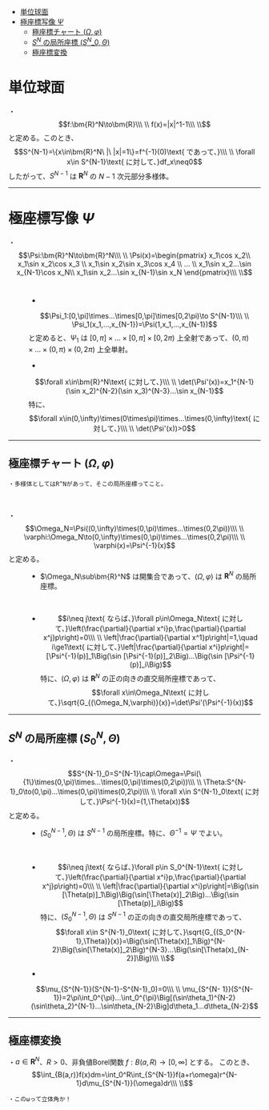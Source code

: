 

- [単位球面](#単位球面)
- [極座標写像 $Ψ$](#極座標写像-ψ)
  - [極座標チャート $(Ω,φ)$](#極座標チャート-ωφ)
  - [$S^N$ の局所座標 $(S^{N}\_0,Θ)$](#sn-の局所座標-sn_0θ)
  - [極座標変換](#極座標変換)


# 単位球面

・$$f:\bm{R}^N\to\bm{R}\\\ \\
f(x)=|x|^1-1\\\ \\$$
と定める。このとき、
$$S^{N-1}=\{x\in\bm{R}^N\ |\ |x|=1\}=f^{-1}(0)\text{ であって、}\\\ \\
\forall x\in S^{N-1}\text{ に対して、}df_x\neq0$$
したがって、$S^{N-1}$ は $\bm{R}^N$ の $N-1$ 次元部分多様体。

---


# 極座標写像 $Ψ$

<dl><dt>

・
$$\Psi:\bm{R}^N\to\bm{R}^N\\\ \\
\Psi(x)=\begin{pmatrix}
x_1\cos x_2\\  x_1\sin x_2\cos x_3 \\
x_1\sin x_2\sin x_3\cos x_4 \\ ... \\
x_1\sin x_2...\sin x_{N-1}\cos x_N\\ x_1\sin x_2...\sin x_{N-1}\sin x_N    
\end{pmatrix}\\\ \\$$
<br>

</dt><dd>

- 
$$\Psi_1:[0,\pi]\times...\times[0,\pi]\times[0,2\pi)\to S^{N-1}\\\ \\
\Psi_1(x_1,...,x_{N-1})=\Psi(1,x_1,...,x_{N-1})$$
と定めると、$\Psi_1$ は $[0,\pi]\times...\times[0,\pi]\times[0,2\pi)$ 上全射であって、$(0,\pi)\times...\times(0,\pi)\times(0,2\pi)$ 上全単射。
<br>

- 
$$\forall x\in\bm{R}^N\text{ に対して、}\\\ \\
\det(\Psi'(x))=x_1^{N-1}(\sin x_2)^{N-2}(\sin x_3)^{N-3}...\sin x_{N-1}$$
特に、
$$\forall x\in(0,\infty)\times(0\times\pi)\times...\times(0,\infty)\text{ に対して、}\\\ \\
\det(\Psi'(x))>0$$

</dd></dl>

---

## 極座標チャート $(Ω,φ)$

    ・多様体としてはR^Nがあって、そこの局所座標ってこと。
<br>

<dl><dt>

・$$\Omega_N=\Psi((0,\infty)\times(0,\pi)\times...\times(0,2\pi))\\\ \\
\varphi:\Omega_N\to(0,\infty)\times(0,\pi)\times...\times(0,2\pi)\\\ \\
\varphi(x)=\Psi^{-1}(x)$$
と定める。
<br>

</dt><dd>

- $\Omega_N\sub\bm{R}^N$ は開集合であって、$(\Omega,\varphi)$ は $\bm{R}^N$ の局所座標。
<br>

- $$i\neq j\text{ ならば、}\forall p\in\Omega_N\text{ に対して、}\left(\frac{\partial}{\partial x^i}p,\frac{\partial}{\partial x^j}p\right)=0\\\ \\
\left|\frac{\partial}{\partial x^1}p\right|=1,\quad i\ge1\text{ に対して、}\left|\frac{\partial}{\partial x^i}p\right|=[\Psi^{-1}(p)]_1\Big(\sin [\Psi^{-1}(p)]_2\Big)...\Big(\sin [\Psi^{-1}(p)]_i\Big)$$
特に、$(\Omega,\varphi)$ は $\bm{R}^N$ の正の向きの直交局所座標であって、
$$\forall x\in\Omega_N\text{ に対して、}\sqrt{G_{(\Omega_N,\varphi)}(x)}=\det\Psi'(\Psi^{-1}(x))$$

</dd></dl>

---

## $S^N$ の局所座標 $(S^{N}_0,Θ)$

<dl><dt>

・
$$S^{N-1}_0=S^{N-1}\cap\Omega=\Psi(\{1\}\times(0,\pi)\times...\times(0,\pi)\times(0,2\pi))\\\ \\
\Theta:S^{N-1}_0\to(0,\pi)...\times(0,\pi)\times(0,2\pi)\\\ \\
\forall x\in S^{N-1}_0\text{ に対して、}\Psi^{-1}(x)=(1,\Theta(x))$$
と定める。

</dt><dd>

- $(S^{N-1}_{0},\Theta)$ は $S^{N-1}$ の局所座標。特に、$\Theta^{-1}=\Psi$ でよい。
<br>

- $$i\neq j\text{ ならば、}\forall p\in S_0^{N-1}\text{ に対して、}\left(\frac{\partial}{\partial x^i}p,\frac{\partial}{\partial x^j}p\right)=0\\\ \\
\left|\frac{\partial}{\partial x^i}p\right|=\Big(\sin [\Theta(p)]_1\Big)\Big(\sin[\Theta(x)]_2\Big)...\Big(\sin [\Theta(p)]_i\Big)$$
特に、$(S^{N-1}_0,\Theta)$ は $S^{N-1}$ の正の向きの直交局所座標であって、
$$\forall x\in S^{N-1}_0\text{ に対して、}\sqrt{G_{(S_0^{N-1},\Theta)}(x)}=\Big(\sin[\Theta(x)]_1\Big)^{N-2}\Big(\sin[\Theta(x)]_2\Big)^{N-3}...\Big(\sin[\Theta(x)_{N-2}]\Big)\\\ \\$$

- 
$$\mu_{S^{N-1}}(S^{N-1}-S^{N-1}_0)=0\\\ \\
\mu_{S^{N-
1}}(S^{N-1})=2\pi\int_0^{\pi}...\int_0^{\pi}\Big[(\sin\theta_1)^{N-2}(\sin\theta_2)^{N-1}...\sin\theta_{N-2}\Big]d\theta_1...d\theta_{N-2}$$


</dd></dl>


---

## 極座標変換

・$a\in\bm{R}^N$、$R>0$、非負値Borel関数 $f:B(a,R)\to[0,\infty]$ とする。
このとき、
$$\int_{B(a,r)}f(x)dm=\int_0^R\int_{S^{N-1}}f(a+r\omega)r^{N-1}d\mu_{S^{N-1}}(\omega)dr\\\ \\$$

    ・このωって立体角か！


